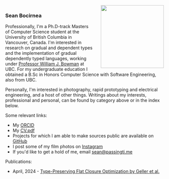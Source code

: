 ---
---
<img style="padding-left: 20px" align="right" width="200" src="/sean.jpg">

### Sean Bocirnea

Professionally, I'm a Ph.D-track Masters of Computer Science student at the University of British Columbia in Vancouver, Canada.
I'm interested in research on gradual and dependent types and the implementation of gradual dependently typed languages, working under [Professor William J. Bowman](https://www.williamjbowman.com) at UBC.
For my undergraduate education I obtained a B.Sc in Honors Computer Science with Software Engineering, also from UBC.

Personally, I'm interested in photography, rapid prototyping and electrical engineering, and a host of other things.
Writings about my interests, professional and personal, can be found by category above or in the index below.

Some relevant links:
- My [ORCID](https://orcid.org/0009-0007-5231-8618)
- My [CV.pdf](/cv.pdf)
- Projects for which I am able to make sources public are available on [GitHub](https://github.com/780nm)
- I post some of my film photos on [Instagram](https://www.instagram.com/z80nm)
- If you'd like to get a hold of me, email [sean@passingti.me](mailto:sean@passingti.me)

Publications:
- April, 2024 - [Type-Preserving Flat Closure Optimization by Geller et al.](https://dl.acm.org/doi/10.1145/3720437)